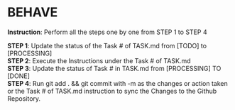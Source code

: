# BEHAVE
<!--
1. Add additional task at TASK.md with series # followed by [TODO] before puting the instruction of your task
(Example: 1. [TODO] perform the BEHAVE.MD)
2. Write a prompt in the github copilot instructing to perform the BEHAVE.md followed by the number of task at the TASK.md that you want to perform
(Sample Prompt: "Execute the BEHAVE.md. ChosenTask = 1")
-->
**Instruction**: Perform all the steps one by one from STEP 1 to STEP 4

**STEP 1**: Update the status of the Task #<ChosenTask> of TASK.md from [TODO] to [PROCESSING]  
**STEP 2**: Execute the Instructions under the Task #<ChosenTask> of TASK.md  
**STEP 3**: Update the status of Task #<ChosenTask> in TASK.md from [PROCESSING] TO [DONE]  
**STEP 4**: Run git add . && git commit with -m as the changes or action taken or the Task #<ChosenTask> of TASK.md instruction to sync the Changes to the Github Repository.